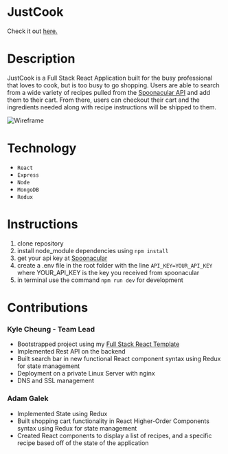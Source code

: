 # JustCook

Check it out [here.](https://justcook.live/)

# Description

JustCook is a Full Stack React Application built for the busy professional that loves to cook, but is too busy to go shopping. Users are able to search from a wide variety of recipes pulled from the [Spoonacular API](https://spoonacular.com/) and add them to their cart. From there, users can checkout their cart and the ingredients needed along with recipe instructions will be shipped to them.

![Wireframe](https://github.com/k4iru/JustCook/tree/main/template/Main-Page.png)

# Technology
* `React`
* `Express`
* `Node`
* `MongoDB`
* `Redux`

# Instructions

1. clone repository
2. install node_module dependencies using `npm install`
3. get your api key at [Spoonacular](https://spoonacular.com/)
4. create a .env file in the root folder with the line `API_KEY=YOUR_API_KEY` where YOUR_API_KEY is the key you received from spoonacular
5. in terminal use the command `npm run dev` for development

# Contributions

### Kyle Cheung - Team Lead
* Bootstrapped project using my [Full Stack React Template](https://github.com/k4iru/fs-javascript-template)
* Implemented Rest API on the backend
* Built search bar in new functional React component syntax using Redux for state management
* Deployment on a private Linux Server with nginx
* DNS and SSL management 

### Adam Galek
* Implemented State using Redux
* Built shopping cart functionality in React Higher-Order Components syntax using Redux for state management
* Created React components to display a list of recipes, and a specific recipe based off of the state of the application